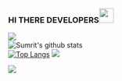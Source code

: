 ### HI THERE DEVELOPERS<img src="https://raw.githubusercontent.com/MartinHeinz/MartinHeinz/master/wave.gif" width="30px">

<img align="left" src="https://github-readme-streak-stats.herokuapp.com/?user=smgrv123&theme=dark" /></br>
![Sumrit's github stats](https://github-readme-stats.vercel.app/api?username=smgrv123&show_icons=true&theme=radical&count_private=true)</br>
[![Top Langs](https://github-readme-stats.vercel.app/api/top-langs/?username=smgrv123&theme=radical)](https://github.com/smgrv123/github-readme-stats)
![](https://komarev.com/ghpvc/?username=smgrv123&color=blue)
<p><img src="https://komarev.com/ghpvc/?username=smgrv123&style=flat&color=e06c75&label=visitors"/></p>
<!--
**smgrv123/smgrv123** is a ✨ _special_ ✨ repository because its `README.md` (this file) appears on your GitHub profile.

Here are some ideas to get you started:

- 🔭 I’m currently working on ...
- 🌱 I’m currently learning ...
- 👯 I’m looking to collaborate on ...
- 🤔 I’m looking for help with ...
- 💬 Ask me about ...
- 📫 How to reach me: ...
- 😄 Pronouns: ...
- ⚡ Fun fact: ...
-->
